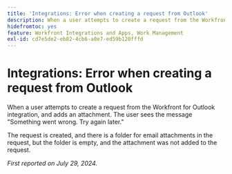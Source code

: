 ```yaml
---
title: 'Integrations: Error when creating a request from Outlook'
description: When a user attempts to create a request from the Workfront for Outlook integration, and adds an attachment. The user sees the message Something went wrong. Try again later.
hidefromtoc: yes
feature: Workfront Integrations and Apps, Work Management
exl-id: cd7e5de2-eb82-4cb6-a8e7-ed59b120fffd
---
```

# Integrations: Error when creating a request from Outlook

When a user attempts to create a request from the Workfront for Outlook integration, and adds an attachment. The user sees the message "Something went wrong. Try again later."

The request is created, and there is a folder for email attachments in the request, but the folder is empty, and the attachment was not added to the request.

_First reported on July 29, 2024._
